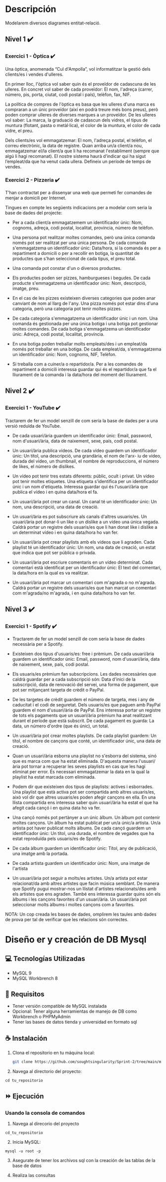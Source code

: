 # Descripción

Modelarem diversos diagrames entitat-relació.

## Nivel 1 ✔️

### Exercici 1 - Òptica ✔️

Una òptica, anomenada “Cul d'Ampolla”, vol informatitzar la gestió dels clients/es i vendes d'ulleres.

En primer lloc, l'òptica vol saber quin és el proveïdor de cadascuna de les ulleres. En concret vol saber de cada proveïdor: El nom, l'adreça (carrer, número, pis, porta, ciutat, codi postal i país), telèfon, fax, NIF.

La política de compres de l'òptica es basa que les ulleres d'una marca es compraran a un únic proveïdor (així en podrà treure més bons preus), però poden comprar ulleres de diverses marques a un proveïdor. De les ulleres vol saber: La marca, la graduació de cadascun dels vidres, el tipus de muntura (flotant, pasta o metàl·lica), el color de la muntura, el color de cada vidre, el preu.

Dels clients/es vol emmagatzemar: El nom, l'adreça postal, el telèfon, el correu electrònic, la data de registre.
Quan arriba un/a client/a nou, emmagatzemar el/la client/a que li ha recomanat l'establiment (sempre que algú li hagi recomanat).
El nostre sistema haurà d’indicar qui ha sigut l’empleat/da que ha venut cada ullera. Defineix un període de temps de vendes.

### Exercici 2 - Pizzeria ✔️

T’han contractat per a dissenyar una web que permeti fer comandes de menjar a domicili per Internet.

Tingues en compte les següents indicacions per a modelar com seria la base de dades del projecte:

- Per a cada client/a emmagatzemem un identificador únic: Nom, cognoms, adreça, codi postal, localitat, província, número de telèfon.

- Una persona pot realitzar moltes comandes, però una única comanda només pot ser realitzat per una única persona. De cada comanda s'emmagatzema un identificador únic: Data/hora, si la comanda és per a repartiment a domicili o per a recollir en botiga, la quantitat de productes que s'han seleccionat de cada tipus, el preu total.

- Una comanda pot constar d'un o diversos productes.

- Els productes poden ser pizzes, hamburgueses i begudes. De cada producte s'emmagatzema un identificador únic: Nom, descripció, imatge, preu.

- En el cas de les pizzes existeixen diverses categories que poden anar canviant de nom al llarg de l'any. Una pizza només pot estar dins d'una categoria, però una categoria pot tenir moltes pizzes.

- De cada categoria s'emmagatzema un identificador únic i un nom. Una comanda és gestionada per una única botiga i una botiga pot gestionar moltes comandes. De cada botiga s'emmagatzema un identificador únic: Adreça, codi postal, localitat, província.

- En una botiga poden treballar molts empleats/des i un empleat/da només pot treballar en una botiga. De cada empleat/da, s'emmagatzema un identificador únic: Nom, cognoms, NIF, Telèfon.

- Si treballa com a cuiner/a o repartidor/a. Per a les comandes de repartiment a domicili interessa guardar qui és el repartidor/a que fa el lliurament de la comanda i la data/hora del moment del lliurament.

## Nivel 2 ✔️

### Exercici 1 - YouTube ✔️

Tractarem de fer un model senzill de com seria la base de dades per a una versió reduïda de YouTube.

- De cada usuari/ària guardem un identificador únic: Email, password, nom d'usuari/ària, data de naixement, sexe, país, codi postal.

- Un usuari/ària publica vídeos. De cada vídeo guardem un identificador únic: Un títol, una descripció, una grandària, el nom de l'arx- iu de vídeo, durada del vídeo, un thumbnail, el nombre de reproduccions, el número de likes, el número de dislikes.

- Un vídeo pot tenir tres estats diferents: públic, ocult i privat. Un vídeo pot tenir moltes etiquetes. Una etiqueta s'identifica per un identificador únic i un nom d'etiqueta. Interessa guardar qui és l'usuari/ària que publica el vídeo i en quina data/hora el fa.

- Un usuari/ària pot crear un canal. Un canal té un identificador únic: Un nom, una descripció, una data de creació.

- Un usuari/ària es pot subscriure als canals d'altres usuaris/es. Un usuari/ària pot donar-li un like o un dislike a un vídeo una única vegada. Caldrà portar un registre dels usuaris/es que li han donat like i dislike a un determinat vídeo i en quina data/hora ho van fer.

- Un usuari/ària pot crear playlists amb els vídeos que li agraden. Cada playlist té un identificador únic: Un nom, una data de creació, un estat que indica que pot ser pública o privada.

- Un usuari/ària pot escriure comentaris en un vídeo determinat. Cada comentari està identificat per un identificador únic: El text del comentari, la data/hora en la qual es va realitzar.

- Un usuari/ària pot marcar un comentari com m'agrada o no m'agrada. Caldrà portar un registre dels usuaris/es que han marcat un comentari com m'agrada/no m'agrada, i en quina data/hora ho van fer.

## Nivel 3 ✔️

### Exercici 1 - Spotify ✔️

- Tractarem de fer un model senzill de com seria la base de dades necessària per a Spotify.

- Existeixen dos tipus d'usuaris/es: free i prèmium. De cada usuari/ària guardem un identificador únic: Email, password, nom d'usuari/ària, data de naixement, sexe, país, codi postal.

- Els usuaris/es prèmium fan subscripcions. Les dades necessàries que caldrà guardar per a cada subscripció són: Data d'inici de la subscripció, data de renovació del servei, una forma de pagament, que pot ser mitjançant targeta de crèdit o PayPal.

- De les targetes de crèdit guardem el número de targeta, mes i any de caducitat i el codi de seguretat. Dels usuaris/es que paguen amb PayPal guardem el nom d'usuari/ària de PayPal. Ens interessa portar un registre de tots els pagaments que un usuari/ària prèmium ha anat realitzant durant el període que està subscrit. De cada pagament es guarda: La data, un número d'ordre (que és únic), un total.

- Un usuari/ària pot crear moltes playlists. De cada playlist guardem: Un títol, el nombre de cançons que conté, un identificador únic, una data de creació.

- Quan un usuari/ària esborra una playlist no s'esborra del sistema, sinó que es marca com que ha estat eliminada. D'aquesta manera l'usuari/ària pot tornar a recuperar les seves playlists en cas que les hagi eliminat per error. És necessari emmagatzemar la data en la qual la playlist ha estat marcada com eliminada.

- Podem dir que existeixen dos tipus de playlists: actives i esborrades. Una playlist que està activa pot ser compartida amb altres usuaris/es, això vol dir que altres usuaris/es poden afegir cançons en ella. En una llista compartida ens interessa saber quin usuari/ària ha estat el que ha afegit cada cançó i en quina data ho va fer.

- Una cançó només pot pertànyer a un únic àlbum. Un àlbum pot contenir moltes cançons. Un àlbum ha estat publicat per un/a únic/a artista. Un/a artista pot haver publicat molts àlbums. De cada cançó guardem un identificador únic: Un títol, una durada, el nombre de vegades que ha estat reproduïda pels usuaris/es de Spotify.

- De cada àlbum guardem un identificador únic: Títol, any de publicació, una imatge amb la portada.

- De cada artista guardem un identificador únic: Nom, una imatge de l'artista

- Un usuari/ària pot seguir a molts/es artistes. Un/a artista pot estar relacionat/da amb altres artistes que facin música semblant. De manera que Spotify pugui mostrar-nos un llistat d'artistes relacionats/des amb els artistes que ens agraden. També ens interessa guardar quins són els àlbums i les cançons favorites d'un usuari/ària. Un usuari/ària pot seleccionar molts àlbums i moltes cançons com a favorites.

NOTA: Un cop creada les bases de dades, omplirem les taules amb dades de prova per tal de verificar que les relacions són correctes.


# Diseño er y creación de DB Mysql

## 💻 Tecnologías Utilizadas

- MySQL 9
- MySQL Workbrench 8

## 🔑 Requisitos

- Tener versión compatible de MySQL instalada
- Opcional: Tener alguna herramientas de manejo de DB como Workbrench o PHPMyAdmin 
- Tener las bases de datos tienda y universidad en formato sql

## ☕ Instalación

1. Clona el repositorio en tu máquina local:
   ```sh
   git clone https://github.com/soughtsingularity/Sprint-2/tree/main/mysql-estructura

2. Navega al directorio del proyecto:

```cd tu_repositorio```

## ⏩ Ejecución

### Usando la consola de comandos

1. Navega al direcorio del proyecto

```cd_tu_repositorio```

2. Inicia MySQL:

```mysql -u root -p```

3. Asegurate de tener los archivos sql con la creación de las tablas de la base de datos


4. Realiza las consultas